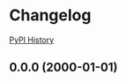 # Changelog

[PyPI History](https://pypi.org/project/bibt-template/#history)

## 0.0.0 (2000-01-01)
